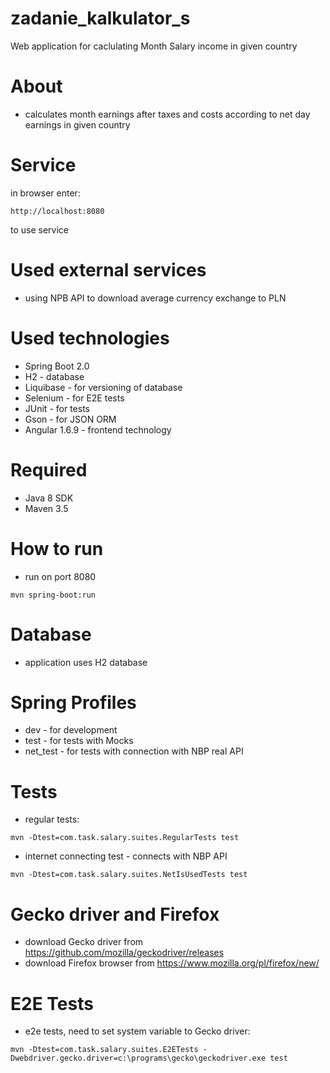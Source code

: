 # zadanie_kalkulator_s
Web application for caclulating Month Salary income in given country 

# About
- calculates month earnings after taxes and costs according to net day earnings in given country

# Service
in browser enter:
```
http://localhost:8080 
```
to use service

# Used external services
- using NPB API to download average currency exchange to PLN

# Used technologies
- Spring Boot 2.0
- H2 - database
- Liquibase - for versioning of database
- Selenium - for E2E tests
- JUnit - for tests
- Gson - for JSON ORM
- Angular 1.6.9 - frontend technology

# Required
- Java 8 SDK
- Maven 3.5

# How to run
- run on port 8080
```
mvn spring-boot:run
```

# Database
- application uses H2 database

# Spring Profiles
- dev - for development
- test - for tests with Mocks
- net_test - for tests with connection with NBP real API

# Tests
- regular tests:<br/>
```
mvn -Dtest=com.task.salary.suites.RegularTests test
```
- internet connecting test - connects with NBP API<br/>
```
mvn -Dtest=com.task.salary.suites.NetIsUsedTests test
```

# Gecko driver and Firefox
- download Gecko driver from https://github.com/mozilla/geckodriver/releases
- download Firefox browser from https://www.mozilla.org/pl/firefox/new/
# E2E Tests
- e2e tests, need to set system variable to Gecko driver:<br/>
```
mvn -Dtest=com.task.salary.suites.E2ETests -Dwebdriver.gecko.driver=c:\programs\gecko\geckodriver.exe test
```
